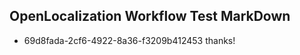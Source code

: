 ## OpenLocalization Workflow Test MarkDown
* 69d8fada-2cf6-4922-8a36-f3209b412453 thanks!

<!--HONumber=Aug16_HO3-->


